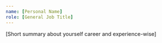 ```yaml
---
name: [Personal Name]
role: [General Job Title]
---
```


[Short summary about yourself career and experience-wise]